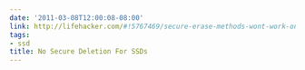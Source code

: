 ```yaml
---
date: '2011-03-08T12:00:08-08:00'
link: http://lifehacker.com/#!5767469/secure-erase-methods-wont-work-on-your-solid+state-drive
tags:
- ssd
title: No Secure Deletion For SSDs
---
```

